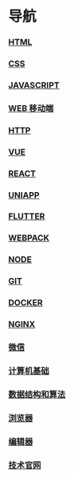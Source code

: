 # 导航

### [HTML](/HTML)

### [CSS](/CSS)

### [JAVASCRIPT](/JAVASCRIPT)

### [WEB 移动端](/WEB移动端)

### [HTTP](/HTTP)

### [VUE](/VUE)

### [REACT](/REACT)

### [UNIAPP](/UNIAPP)

### [FLUTTER](/FLUTTER)

### [WEBPACK](/WEBPACK)

### [NODE](/NODE)

### [GIT](/GIT)

### [DOCKER](/DOCKER)

### [NGINX](/NGINX)

### [微信](/微信)

### [计算机基础](/计算机基础)

### [数据结构和算法](/数据结构和算法)

### [浏览器](/浏览器)

### [编辑器](/编辑器)

### [技术官网](/技术官网)
